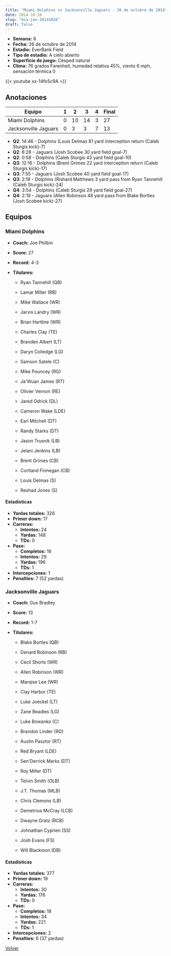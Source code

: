 ```yaml
---
title: "Miami Dolphins vs Jacksonville Jaguars - 26 de octubre de 2014"
date: 2014-10-26
slug: "mia-jax-20141026"
draft: false
---
```


- **Semana:** 8
- **Fecha:** 26 de octubre de 2014
- **Estadio:** EverBank Field
- **Tipo de estadio:** A cielo abierto
- **Superficie de juego:** Césped natural
- **Clima:** 76 grados Farenheit, humedad relativa 45%, viento 6 mph, sensación térmica 0


{{< youtube xx-14fo5c9A >}}


## Anotaciones
| Equipo | 1 | 2 | 3 | 4 | Final |
|--------|---|---|---|---|-------|
| Miami Dolphins  | 0 | 10 | 14 | 3  | 27 |
| Jacksonville Jaguars  | 0 | 3 | 3 | 7  | 13 |
- **Q2**: 14:46 - Dolphins (Louis Delmas 81 yard interception return (Caleb Sturgis kick)-7)
- **Q2**: 6:28 - Jaguars (Josh Scobee 30 yard field goal-7)
- **Q2**: 0:58 - Dolphins (Caleb Sturgis 43 yard field goal-10)
- **Q3**: 12:16 - Dolphins (Brent Grimes 22 yard interception return (Caleb Sturgis kick)-17)
- **Q3**: 7:55 - Jaguars (Josh Scobee 40 yard field goal-17)
- **Q3**: 2:18 - Dolphins (Rishard Matthews 3 yard pass from Ryan Tannehill (Caleb Sturgis kick)-24)
- **Q4**: 3:54 - Dolphins (Caleb Sturgis 29 yard field goal-27)
- **Q4**: 2:19 - Jaguars (Allen Robinson 48 yard pass from Blake Bortles (Josh Scobee kick)-27)


## Equipos


### Miami Dolphins
* **Coach:** Joe Philbin
* **Score:** 27
* **Record:** 4-3
* **Titulares:** 

  * Ryan Tannehill (QB) 

  * Lamar Miller (RB) 

  * Mike Wallace (WR) 

  * Jarvis Landry (WR) 

  * Brian Hartline (WR) 

  * Charles Clay (TE) 

  * Branden Albert (LT) 

  * Daryn Colledge (LG) 

  * Samson Satele (C) 

  * Mike Pouncey (RG) 

  * Ja'Wuan James (RT) 

  * Olivier Vernon (RE) 

  * Jared Odrick (DL) 

  * Cameron Wake (LDE) 

  * Earl Mitchell (DT) 

  * Randy Starks (DT) 

  * Jason Trusnik (LB) 

  * Jelani Jenkins (LB) 

  * Brent Grimes (CB) 

  * Cortland Finnegan (CB) 

  * Louis Delmas (S) 

  * Reshad Jones (S) 

#### Estadísticas
* **Yardas totales:** 326
* **Primer down:** 17
* **Carreras:**
  * **Intentos:** 24
  * **Yardas:** 148
  * **TDs:** 0
* **Pase:**
  * **Completos:** 16
  * **Intentos:** 29
  * **Yardas:** 196
  * **TDs:** 1
* **Intercepciones:** 1
* **Penalties:** 7 (52 yardas)

### Jacksonville Jaguars
* **Coach:** Gus Bradley
* **Score:** 13
* **Record:** 1-7
* **Titulares:** 

  * Blake Bortles (QB) 

  * Denard Robinson (RB) 

  * Cecil Shorts (WR) 

  * Allen Robinson (WR) 

  * Marqise Lee (WR) 

  * Clay Harbor (TE) 

  * Luke Joeckel (LT) 

  * Zane Beadles (LG) 

  * Luke Bowanko (C) 

  * Brandon Linder (RG) 

  * Austin Pasztor (RT) 

  * Red Bryant (LDE) 

  * Sen'Derrick Marks (DT) 

  * Roy Miller (DT) 

  * Telvin Smith (OLB) 

  * J.T. Thomas (MLB) 

  * Chris Clemons (LB) 

  * Demetrius McCray (LCB) 

  * Dwayne Gratz (RCB) 

  * Johnathan Cyprien (SS) 

  * Josh Evans (FS) 

  * Will Blackmon (DB) 

#### Estadísticas
* **Yardas totales:** 377
* **Primer down:** 19
* **Carreras:**
  * **Intentos:** 30
  * **Yardas:** 176
  * **TDs:** 0
* **Pase:**
  * **Completos:** 18
  * **Intentos:** 34
  * **Yardas:** 221
  * **TDs:** 1
* **Intercepciones:** 2
* **Penalties:** 6 (37 yardas)


[Volver](/historia/2014)
